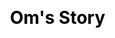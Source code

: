 ---
title: Om's Story
layout: story
class: story
css: story.scss
useAlternate: true
beginning_quote:
    The dedication and determination of Aroga team can't be described in words.
ending_quote:
    - 100% organic produce in this farm.
image: './../images/customers/om_sao.jpg'
members_image_before: './../images/before-leaves.png'
members_image_after: './../images/after-leaves.png'
name: Om Sao
full_image: './../images/customers/om_sao_large.jpg'
role: Visted Aroga Living Farms & Our Customer
---